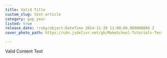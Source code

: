 ```yaml
---
title: Valid Title
custom_slug: test-article
category: gap_year
listed: true
release_date: !ruby/object:DateTime 2014-11-20 11:00:00.000000000 Z
cover_photo_path: https://cdn.jsdelivr.net/gh/MakeSchool-Tutorials-Test/News_Tests@c8978cbcc5909f65789d25333af51b49ed7aa80b/d9b80ca3-036f-42fc-a892-a8851e50f241/cover_photo.jpeg

---
```

Valid Content Text